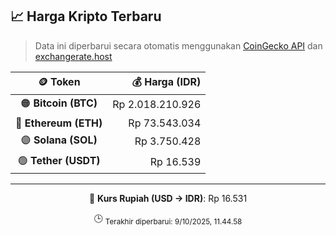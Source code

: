 

<!-- HARGA_KRIPTO -->
## 📈 Harga Kripto Terbaru

> Data ini diperbarui secara otomatis menggunakan [CoinGecko API](https://www.coingecko.com/) dan [exchangerate.host](https://exchangerate.host/)

<div align="center">

| 🪙 Token | 💰 Harga (IDR) |
|:------:|---------------:|
| 🟠 **Bitcoin (BTC)**   | Rp 2.018.210.926 |
| 🔵 **Ethereum (ETH)**  | Rp 73.543.034 |
| 🟣 **Solana (SOL)**    | Rp 3.750.428 |
| 🟢 **Tether (USDT)**   | Rp 16.539 |

---

💱 **Kurs Rupiah (USD → IDR)**: Rp 16.531

🕒 <sub>Terakhir diperbarui: 9/10/2025, 11.44.58</sub>

</div>
<!-- /HARGA_KRIPTO -->